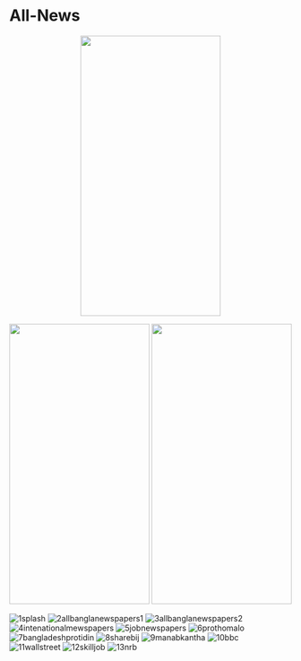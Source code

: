 # All-News
<p align="center">
  <img src="https://user-images.githubusercontent.com/118614364/227763163-b63f5bb3-961d-49fd-af8d-57b2b4cb5062.png" width="250" height = "500" >
</p>

<p align="center">
  <img src="https://user-images.githubusercontent.com/118614364/227763164-c89a9ce6-3732-4428-9d57-7e39a13cf065.png" width="250" height = "500" \t>
  <img src="https://user-images.githubusercontent.com/118614364/227763166-296e13ce-2eb1-487f-8615-b692e90427df.png" width="250" height = "500" >
</p>

![1splash]()
![2allbanglanewspapers1]()
![3allbanglanewspapers2]()
![4intenationalmewspapers](https://user-images.githubusercontent.com/118614364/227763167-460ef804-2409-44f6-a88a-7e7eab1bdb3e.png)
![5jobnewspapers](https://user-images.githubusercontent.com/118614364/227763171-6d82fbdc-0cb2-41ac-ac21-5e12c0472541.png)
![6prothomalo](https://user-images.githubusercontent.com/118614364/227763173-22aecb65-599c-461c-8f79-c770cb52861b.png)
![7bangladeshprotidin](https://user-images.githubusercontent.com/118614364/227763182-cbfa5f50-e029-465c-b866-72d0d758509f.png)
![8sharebij](https://user-images.githubusercontent.com/118614364/227763185-e367a2f6-b4df-4b2e-ac0b-617e99447f0c.png)
![9manabkantha](https://user-images.githubusercontent.com/118614364/227763189-2d4d1fa8-b834-49d2-af17-f1afa49d6aed.png)
![10bbc](https://user-images.githubusercontent.com/118614364/227763196-75153b66-858d-4d34-9442-a9a4776e4382.png)
![11wallstreet](https://user-images.githubusercontent.com/118614364/227763198-b045f587-37d3-4623-bf77-39e050cc45d3.png)
![12skilljob](https://user-images.githubusercontent.com/118614364/227763204-2fe3284a-a948-45e4-a2ae-2c9b2a5ec159.png)
![13nrb](https://user-images.githubusercontent.com/118614364/227763211-527b59ae-a005-474d-bb58-570062219db8.png)

